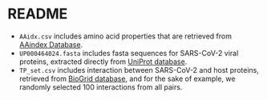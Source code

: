 # README
- `AAidx.csv` includes amino acid properties that are retrieved
from [AAindex Database](https://www.genome.jp/dbget/aaindex.html).
- `UP000464024.fasta` includes fasta sequences for SARS-CoV-2 viral proteins,
extracted directly from [UniProt database](https://www.uniprot.org/).
- `TP_set.csv` includes interaction between SARS-CoV-2 and host proteins, 
retrieved from [BioGrid database](https://thebiogrid.org/), and for the sake of 
example, we randomly selected 100 interactions from all pairs.
